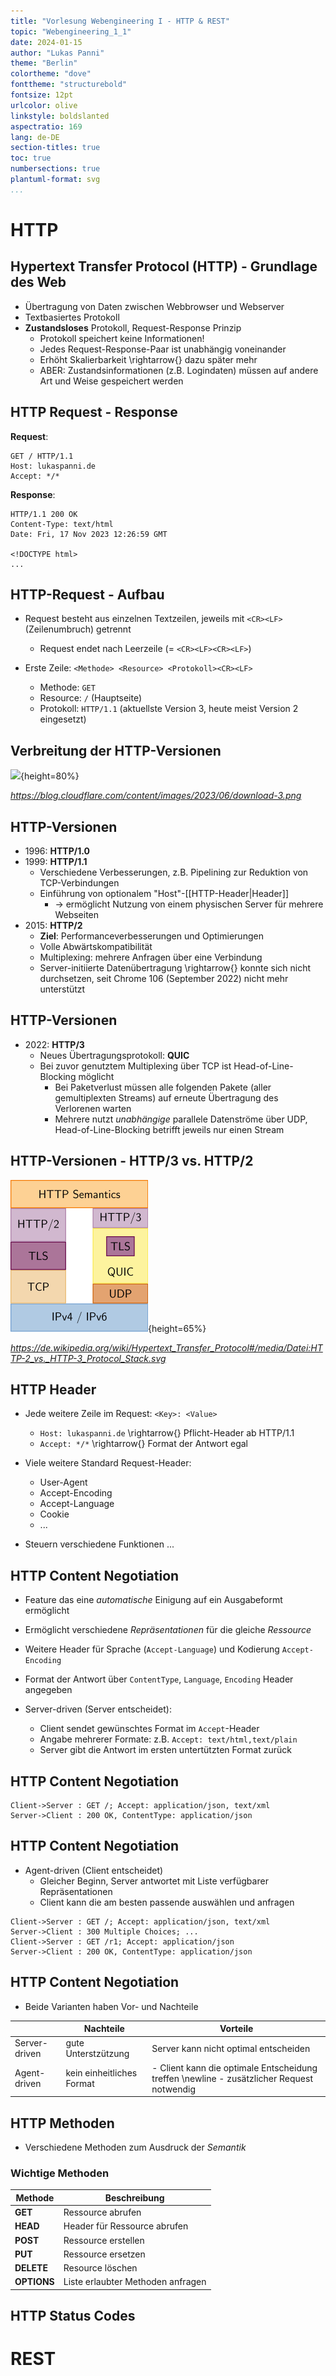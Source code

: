 ```yaml
---
title: "Vorlesung Webengineering I - HTTP & REST"
topic: "Webengineering_1_1"
date: 2024-01-15
author: "Lukas Panni"
theme: "Berlin"
colortheme: "dove"
fonttheme: "structurebold"
fontsize: 12pt
urlcolor: olive
linkstyle: boldslanted
aspectratio: 169
lang: de-DE
section-titles: true
toc: true
numbersections: true
plantuml-format: svg
...
```


# HTTP

## Hypertext Transfer Protocol (HTTP) - Grundlage des Web 

- Übertragung von Daten zwischen Webbrowser und Webserver 
- Textbasiertes Protokoll
- **Zustandsloses** Protokoll, Request-Response Prinzip
  - Protokoll speichert keine Informationen!
  - Jedes Request-Response-Paar ist unabhängig voneinander
  - Erhöht Skalierbarkeit \rightarrow{} dazu später mehr
  - ABER: Zustandsinformationen (z.B. Logindaten) müssen auf andere Art und Weise gespeichert werden

## HTTP Request - Response 

**Request**:

```
GET / HTTP/1.1
Host: lukaspanni.de
Accept: */*

```
**Response**:

```
HTTP/1.1 200 OK
Content-Type: text/html
Date: Fri, 17 Nov 2023 12:26:59 GMT

<!DOCTYPE html>
...

```

## HTTP-Request - Aufbau

- Request besteht aus einzelnen Textzeilen, jeweils mit `<CR><LF>` (Zeilenumbruch) getrennt
  - Request endet nach Leerzeile (= `<CR><LF><CR><LF>`)

- Erste Zeile: `<Methode> <Resource> <Protokoll><CR><LF>`
  - Methode: `GET`
  - Resource: `/` (Hauptseite)
  - Protokoll: `HTTP/1.1` (aktuellste Version 3, heute meist Version 2 eingesetzt)


## Verbreitung der HTTP-Versionen
![](https://blog.cloudflare.com/content/images/2023/06/download-3.png){height=80%}

_https://blog.cloudflare.com/content/images/2023/06/download-3.png_

## HTTP-Versionen

- 1996: **HTTP/1.0**
- 1999: **HTTP/1.1**
	- Verschiedene Verbesserungen, z.B. Pipelining zur Reduktion von TCP-Verbindungen
	- Einführung von optionalem "Host"-[[HTTP-Header|Header]] 
		- → ermöglicht Nutzung von einem physischen Server für mehrere Webseiten
- 2015: **HTTP/2**
	- **Ziel**: Performanceverbesserungen und Optimierungen
	- Volle Abwärtskompatibilität
	- Multiplexing: mehrere Anfragen über eine Verbindung
	- Server-initiierte Datenübertragung \rightarrow{} konnte sich nicht durchsetzen, seit Chrome 106 (September 2022) nicht mehr unterstützt


## HTTP-Versionen 

- 2022: **HTTP/3**
	- Neues Übertragungsprotokoll: **QUIC**
  - Bei zuvor genutztem Multiplexing über TCP ist Head-of-Line-Blocking möglicht
    - Bei Paketverlust müssen alle folgenden Pakete (aller gemultiplexten Streams) auf erneute Übertragung des Verlorenen warten
	- Mehrere nutzt _unabhängige_ parallele Datenströme über UDP, Head-of-Line-Blocking betrifft jeweils nur einen Stream

## HTTP-Versionen - HTTP/3 vs. HTTP/2
![](media/HTTP3.png){height=65%}

_https://de.wikipedia.org/wiki/Hypertext_Transfer_Protocol#/media/Datei:HTTP-2_vs._HTTP-3_Protocol_Stack.svg_


## HTTP Header

- Jede weitere Zeile im Request: `<Key>: <Value>`
  - `Host: lukaspanni.de` \rightarrow{} Pflicht-Header ab HTTP/1.1 
  - `Accept: */*` \rightarrow{} Format der Antwort egal

- Viele weitere Standard Request-Header:
  - User-Agent
  - Accept-Encoding
  - Accept-Language
  - Cookie
  - ...
- Steuern verschiedene Funktionen ...


## HTTP Content Negotiation

- Feature das eine *automatische* Einigung auf ein Ausgabeformt ermöglicht
- Ermöglicht verschiedene _Repräsentationen_ für die gleiche _Ressource_
- Weitere Header für Sprache (`Accept-Language`) und Kodierung `Accept-Encoding`
- Format der Antwort über `ContentType`, `Language`, `Encoding` Header angegeben

- Server-driven (Server entscheidet):
  - Client sendet gewünschtes Format im `Accept`-Header
  - Angabe mehrerer Formate: z.B. `Accept: text/html,text/plain`
  - Server gibt die Antwort im ersten untertützten Format zurück


## HTTP Content Negotiation

```{.plantuml height=50%}
Client->Server : GET /; Accept: application/json, text/xml
Server->Client : 200 OK, ContentType: application/json
```

## HTTP Content Negotiation

- Agent-driven (Client entscheidet) 
  - Gleicher Beginn, Server antwortet mit Liste verfügbarer Repräsentationen
  - Client kann die am besten passende auswählen und anfragen 


```{.plantuml height=50%}
Client->Server : GET /; Accept: application/json, text/xml
Server->Client : 300 Multiple Choices; ...
Client->Server : GET /r1; Accept: application/json 
Server->Client : 200 OK, ContentType: application/json
```

 
## HTTP Content Negotiation

- Beide Varianten haben Vor- und Nachteile

|     | Nachteile | Vorteile |
| --- | ---      | ---       |
| Server-driven | gute Unterstzützung | Server kann nicht optimal entscheiden |
| Agent-driven | kein einheitliches Format | - Client kann die optimale Entscheidung treffen \newline - zusätzlicher Request notwendig |



## HTTP Methoden

- Verschiedene Methoden zum Ausdruck der _Semantik_
### Wichtige Methoden

|   Methode   | Beschreibung                       |
| ----------- | ---------------------------------- |
| **GET**     | Ressource abrufen                  |
| **HEAD**    | Header für Ressource abrufen       |
| **POST**    | Ressource erstellen                |
| **PUT**     | Ressource ersetzen                 |
| **DELETE**  | Resource löschen                   |
| **OPTIONS** | Liste erlaubter Methoden anfragen  |




## HTTP Status Codes

# REST
